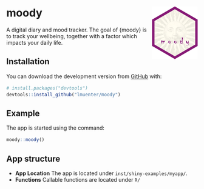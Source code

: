 
<!-- README.md is generated from README.Rmd. Please edit that file -->

# moody <img src="man/figures/logo.png" align="right" width="120" />

<!-- badges: start -->

<!-- badges: end -->

A digital diary and mood tracker. The goal of {moody} is to track your
wellbeing, together with a factor which impacts your daily life.

## Installation

You can download the development version from
[GitHub](https://github.com/) with:

``` r
# install.packages("devtools")
devtools::install_github("lmuenter/moody")
```

## Example

The app is started using the command:

``` r
moody::moody()
```

## App structure

  - **App Location** The app is located under
    `inst/shiny-examples/myapp/`.
  - **Functions** Callable functions are located under `R/`
